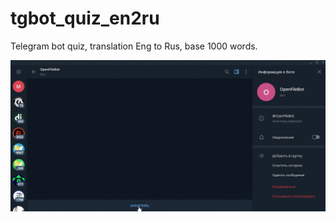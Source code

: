 # tgbot_quiz_en2ru
Telegram bot quiz, translation Eng to Rus, base 1000 words.

![alt text](https://github.com/iforvard/tgbot_quiz_en2ru/blob/master/TG_bot.gif)
